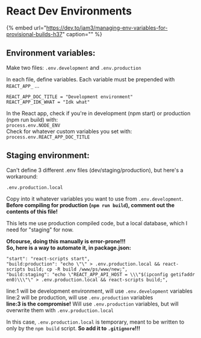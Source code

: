 # React Dev Environments

{% embed url="https://dev.to/jam3/managing-env-variables-for-provisional-builds-h37" caption="" %}

## Environment variables:

Make two files: `.env.development` and `.env.production`

In each file, define variables. Each variable must be prepended with `REACT_APP_` ...

```text
REACT_APP_DOC_TITLE = "Development environment"
REACT_APP_IDK_WHAT = "Idk what"
```

In the React app, check if you're in development \(npm start\) or production \(npm run build\) with:  
`process.env.NODE_ENV`  
Check for whatever custom variables you set with: `process.env.REACT_APP_DOC_TITLE`

## Staging environment:

Can't define 3 different .env files \(dev/staging/production\), but here's a workaround:

`.env.production.local`

Copy into it whatever variables you want to use from `.env.development`.  
**Before compiling for production \(`npm run build`\), comment out the contents of this file!**

This lets me use production compiled code, but a local database, which I need for "staging" for now.

**Ofcourse, doing this manually is error-prone!!!  
So, here is a way to automate it, in package.json:**

```text
"start": "react-scripts start",
"build:production": "echo \"\" > .env.production.local && react-scripts build; cp -R build /www/ps/www/new;",
"build:staging": "echo \"REACT_APP_API_HOST = \\\"$(ipconfig getifaddr en0)\\\"\" > .env.production.local && react-scripts build;",
```

line:1 will be development environment, will use `.env.development` variables  
line:2 will be  production, will use `.env.production` variables  
**line:3 is the compromise!** Will use `.env.production` variables, but will overwrite them with `.env.production.local`

In this case, `.env.production.local` is temporary, meant to be written to only by the `npm build` script. **So add it to `.gitignore`!!!**

